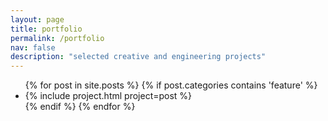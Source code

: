 ```yaml
---
layout: page
title: portfolio
permalink: /portfolio
nav: false
description: "selected creative and engineering projects"
---
```


<ul class="post-list">
  {% for post in site.posts %}
    {% if post.categories contains 'feature' %}
        <li>
          {% include project.html project=post %}
        </li>
    {% endif %}
  {% endfor %}
</ul>
